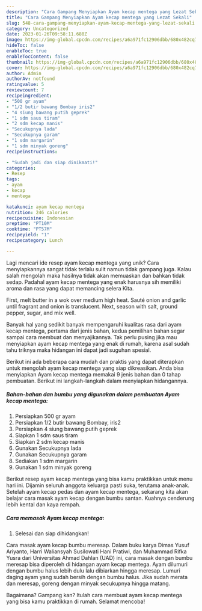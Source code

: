 ```yaml
---
description: "Cara Gampang Menyiapkan Ayam kecap mentega yang Lezat Sekali"
title: "Cara Gampang Menyiapkan Ayam kecap mentega yang Lezat Sekali"
slug: 548-cara-gampang-menyiapkan-ayam-kecap-mentega-yang-lezat-sekali
category: Uncategorized
date: 2023-01-26T09:58:11.680Z
image: https://img-global.cpcdn.com/recipes/a6a971fc12906dbb/680x482cq70/ayam-kecap-mentega-foto-resep-utama.jpg
hideToc: false
enableToc: true
enableTocContent: false
thumbnail: https://img-global.cpcdn.com/recipes/a6a971fc12906dbb/680x482cq70/ayam-kecap-mentega-foto-resep-utama.jpg
cover: https://img-global.cpcdn.com/recipes/a6a971fc12906dbb/680x482cq70/ayam-kecap-mentega-foto-resep-utama.jpg
author: Admin
authorAv: notfound
ratingvalue: 5
reviewcount: 7
recipeingredient:
- "500 gr ayam"
- "1/2 butir bawang Bombay iris2"
- "4 siung bawang putih geprek"
- "1 sdm saus tiram"
- "2 sdm kecap manis"
- "Secukupnya lada"
- "Secukupnya garam"
- "1 sdm margarin"
- "1 sdm minyak goreng"
recipeinstructions:

- "Sudah jadi dan siap dinikmati!"
categories:
- Resep
tags:
- ayam
- kecap
- mentega

katakunci: ayam kecap mentega 
nutrition: 246 calories
recipecuisine: Indonesian
preptime: "PT10M"
cooktime: "PT57M"
recipeyield: "1"
recipecategory: Lunch

---
```





Lagi mencari ide resep ayam kecap mentega yang unik? Cara menyiapkannya sangat tidak terlalu sulit namun tidak gampang juga. Kalau salah mengolah maka hasilnya tidak akan memuaskan dan bahkan tidak sedap. Padahal ayam kecap mentega yang enak harusnya sih memiliki aroma dan rasa yang dapat memancing selera Kita.





First, melt butter in a wok over medium high heat. Sauté onion and garlic until fragrant and onion is translucent. Next, season with salt, ground pepper, sugar, and mix well.

Banyak hal yang sedikit banyak mempengaruhi kualitas rasa dari ayam kecap mentega, pertama dari jenis bahan, kedua pemilihan bahan segar sampai cara membuat dan menyajikannya. Tak perlu pusing jika mau menyiapkan ayam kecap mentega yang enak di rumah, karena asal sudah tahu triknya maka hidangan ini dapat jadi suguhan spesial.






Berikut ini ada beberapa cara mudah dan praktis yang dapat diterapkan untuk mengolah ayam kecap mentega yang siap dikreasikan. Anda bisa menyiapkan Ayam kecap mentega memakai 9 jenis bahan dan 0 tahap pembuatan. Berikut ini langkah-langkah dalam menyiapkan hidangannya.

<!--inarticleads1-->

##### Bahan-bahan dan bumbu yang digunakan dalam pembuatan Ayam kecap mentega:

1. Persiapkan 500 gr ayam
1. Persiapkan 1/2 butir bawang Bombay, iris2
1. Persiapkan 4 siung bawang putih geprek
1. Siapkan 1 sdm saus tiram
1. Siapkan 2 sdm kecap manis
1. Gunakan Secukupnya lada
1. Gunakan Secukupnya garam
1. Sediakan 1 sdm margarin
1. Gunakan 1 sdm minyak goreng


Berikut resep ayam kecap mentega yang bisa kamu praktikkan untuk menu hari ini. Dijamin seluruh anggota keluarga pasti suka, terutama anak-anak. Setelah ayam kecap pedas dan ayam kecap mentega, sekarang kita akan belajar cara masak ayam kecap dengan bumbu santan. Kuahnya cenderung lebih kental dan kaya rempah. 

<!--inarticleads2-->

##### Cara memasak Ayam kecap mentega:


1. Selesai dan siap dihidangkan!

Cara masak ayam kecap bumbu meresap. Dalam buku karya Dimas Yusuf Ariyanto, Harri Waliansyah Susilowati Hani Pratiwi, dan Muhammad Rifka Yusra dari Universitas Ahmad Dahlan (UAD) ini, cara masak dengan bumbu meresap bisa diperoleh di hidangan ayam kecap mentega. Ayam dilumuri dengan bumbu halus lebih dulu lalu dibiarkan hingga meresap. Lumuri daging ayam yang sudah bersih dengan bumbu halus. Jika sudah merata dan meresap, goreng dengan minyak secukupnya hingga matang. 

Bagaimana? Gampang kan? Itulah cara membuat ayam kecap mentega yang bisa kamu praktikkan di rumah. Selamat mencoba!
